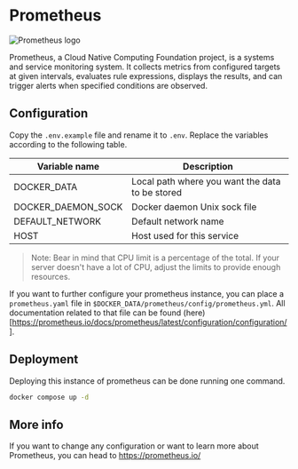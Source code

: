 # Prometheus

![Prometheus logo](https://www.derdack.com/wp-content/uploads/sites/2/2021/09/prometheus-logo-3.png)

Prometheus, a Cloud Native Computing Foundation project, is a systems and service monitoring system. It collects metrics from configured targets at given intervals, evaluates rule expressions, displays the results, and can trigger alerts when specified conditions are observed.

## Configuration

Copy the `.env.example` file and rename it to `.env`. Replace the variables according to the following table.

| Variable name           | Description                                      |
|-------------------------|--------------------------------------------------|
| DOCKER_DATA             | Local path where you want the data to be stored  |
| DOCKER_DAEMON_SOCK      | Docker daemon Unix sock file                     |
| DEFAULT_NETWORK         | Default network name                             |
| HOST                    | Host used for this service                       |

> Note: Bear in mind that CPU limit is a percentage of the total. If your server doesn't have a lot of CPU, adjust the limits to provide enough resources.

If you want to further configure your prometheus instance, you can place a `prometheus.yaml` file in `$DOCKER_DATA/prometheus/config/prometheus.yml`. All documentation related to that file can be found (here)[https://prometheus.io/docs/prometheus/latest/configuration/configuration/].

## Deployment

Deploying this instance of prometheus can be done running one command.

```bash
docker compose up -d
```

## More info

If you want to change any configuration or want to learn more about Prometheus, you can head to https://prometheus.io/